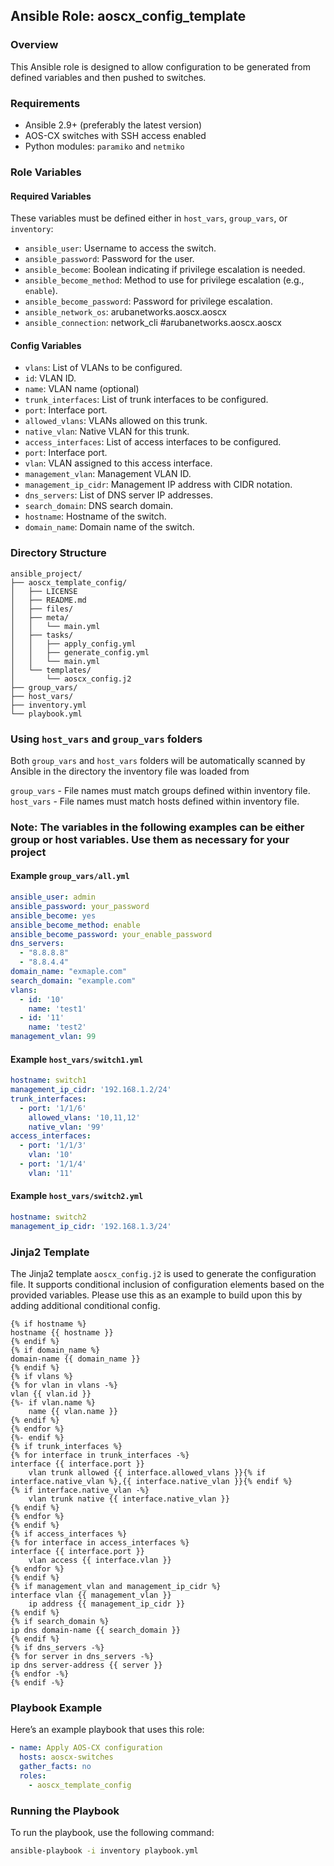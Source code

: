 ## Ansible Role: aoscx_config_template

### Overview

This Ansible role is designed to allow configuration to be generated from defined variables and then pushed to switches.

### Requirements

- Ansible 2.9+ (preferably the latest version)
- AOS-CX switches with SSH access enabled
- Python modules: `paramiko` and `netmiko`

### Role Variables

#### Required Variables

These variables must be defined either in `host_vars`, `group_vars`, or `inventory`:

- `ansible_user`: Username to access the switch.
- `ansible_password`: Password for the user.
- `ansible_become`: Boolean indicating if privilege escalation is needed.
- `ansible_become_method`: Method to use for privilege escalation (e.g., `enable`).
- `ansible_become_password`: Password for privilege escalation.
- `ansible_network_os`: arubanetworks.aoscx.aoscx
- `ansible_connection`: network_cli #arubanetworks.aoscx.aoscx

#### Config Variables
- `vlans`: List of VLANs to be configured.
- `id`: VLAN ID.
- `name`: VLAN name (optional)
- `trunk_interfaces`: List of trunk interfaces to be configured.
- `port`: Interface port.
- `allowed_vlans`: VLANs allowed on this trunk.
- `native_vlan`: Native VLAN for this trunk.
- `access_interfaces`: List of access interfaces to be configured.
- `port`: Interface port.
- `vlan`: VLAN assigned to this access interface.
- `management_vlan`: Management VLAN ID.
- `management_ip_cidr`: Management IP address with CIDR notation.
- `dns_servers`: List of DNS server IP addresses.
- `search_domain`: DNS search domain.
- `hostname`: Hostname of the switch.
- `domain_name`: Domain name of the switch.

### Directory Structure

```
ansible_project/
├── aoscx_template_config/
│   ├── LICENSE
│   ├── README.md
│   ├── files/
│   ├── meta/
│   │   └── main.yml
│   ├── tasks/
│   │   ├── apply_config.yml
│   │   ├── generate_config.yml
│   │   └── main.yml
│   └── templates/
│       └── aoscx_config.j2
├── group_vars/
├── host_vars/
├── inventory.yml
└── playbook.yml
```

### Using `host_vars` and `group_vars` folders

Both `group_vars` and `host_vars` folders will be automatically scanned by Ansible in the directory the inventory file was loaded from

`group_vars` - File names must match groups defined within inventory file.
`host_vars` - File names must match hosts defined within inventory file.

### Note: The variables in the following examples can be either group or host variables.  Use them as necessary for your project

#### Example `group_vars/all.yml`

```yaml
ansible_user: admin
ansible_password: your_password
ansible_become: yes
ansible_become_method: enable
ansible_become_password: your_enable_password
dns_servers:
  - "8.8.8.8"
  - "8.8.4.4"
domain_name: "exmaple.com"
search_domain: "example.com"
vlans:
  - id: '10'
    name: 'test1'
  - id: '11'
    name: 'test2'
management_vlan: 99
```

#### Example `host_vars/switch1.yml`

```yaml
hostname: switch1
management_ip_cidr: '192.168.1.2/24'
trunk_interfaces:
  - port: '1/1/6'
    allowed_vlans: '10,11,12'
    native_vlan: '99'
access_interfaces:
  - port: '1/1/3'
    vlan: '10'
  - port: '1/1/4'
    vlan: '11'
```

#### Example `host_vars/switch2.yml`

```yaml
hostname: switch2
management_ip_cidr: '192.168.1.3/24'
```

### Jinja2 Template

The Jinja2 template `aoscx_config.j2` is used to generate the configuration file. It supports conditional inclusion of configuration elements based on the provided variables.  Please use this as an example to build upon this by adding additional conditional config.

```jinja
{% if hostname %}
hostname {{ hostname }}
{% endif %}
{% if domain_name %}
domain-name {{ domain_name }}
{% endif %}
{% if vlans %}
{% for vlan in vlans -%}
vlan {{ vlan.id }}
{%- if vlan.name %}    
    name {{ vlan.name }}
{% endif %}
{% endfor %}
{%- endif %}
{% if trunk_interfaces %}
{% for interface in trunk_interfaces -%}
interface {{ interface.port }}
    vlan trunk allowed {{ interface.allowed_vlans }}{% if interface.native_vlan %},{{ interface.native_vlan }}{% endif %}
{% if interface.native_vlan -%}
    vlan trunk native {{ interface.native_vlan }}
{% endif %}
{% endfor %}
{% endif %}
{% if access_interfaces %}
{% for interface in access_interfaces %}
interface {{ interface.port }}
    vlan access {{ interface.vlan }}
{% endfor %}
{% endif %}
{% if management_vlan and management_ip_cidr %}
interface vlan {{ management_vlan }}
    ip address {{ management_ip_cidr }}
{% endif %}
{% if search_domain %}
ip dns domain-name {{ search_domain }}
{% endif %}
{% if dns_servers -%}
{% for server in dns_servers -%}
ip dns server-address {{ server }}
{% endfor -%}
{% endif -%}
```

### Playbook Example

Here’s an example playbook that uses this role:

```yaml
- name: Apply AOS-CX configuration
  hosts: aoscx-switches
  gather_facts: no
  roles:
    - aoscx_template_config
```

### Running the Playbook

To run the playbook, use the following command:

```bash
ansible-playbook -i inventory playbook.yml
```